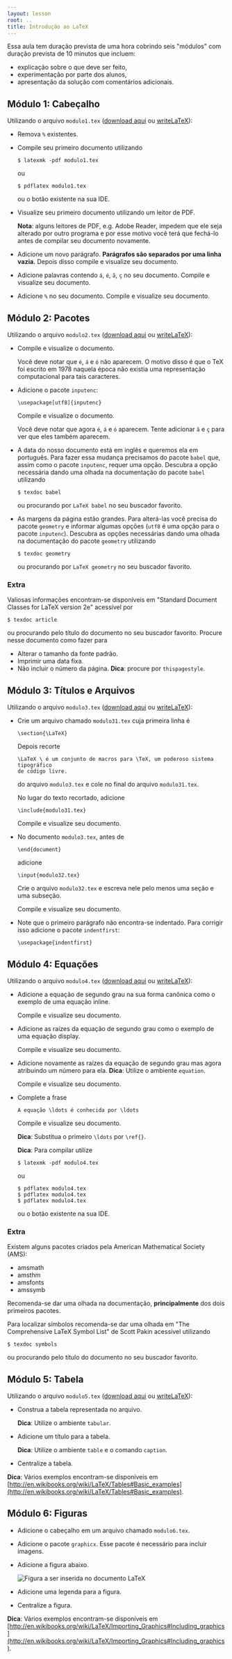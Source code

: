 ```yaml
---
layout: lesson
root: ..
title: Introdução ao LaTeX
---
```

Essa aula tem duração prevista de uma hora cobrindo seis "módulos" com duração
prevista de 10 minutos que incluem:

- explicação sobre o que deve ser feito,
- experimentação por parte dos alunos,
- apresentação da solução com comentários adicionais.

## Módulo 1: Cabeçalho

Utilizando o arquivo `modulo1.tex`
([download aqui](modulo1.tex)
ou [writeLaTeX](https://www.writelatex.com/assignments/159nggpxygd)):

- Remova `%` existentes.
- Compile seu primeiro documento utilizando

  ~~~
  $ latexmk -pdf modulo1.tex
  ~~~

  ou

  ~~~
  $ pdflatex modulo1.tex
  ~~~

  ou o botão existente na sua IDE.
- Visualize seu primeiro documento utilizando um leitor de PDF.

  **Nota**: alguns leitores de PDF, e.g. Adobe Reader, impedem que ele seja
  alterado por outro programa e por esse motivo você terá que fechá-lo antes de
  compilar seu documento novamente.
- Adicione um novo parágrafo. **Parágrafos são separados por uma linha vazia.**
  Depois disso compile e visualize seu documento.
- Adicione palavras contendo `á`, `é`, `ã`, `ç` no seu documento. Compile e
  visualize seu documento.
- Adicione `%` no seu documento. Compile e visualize seu documento.

## Módulo 2: Pacotes

Utilizando o arquivo `modulo2.tex`
([download aqui](modulo2.tex)
ou [writeLaTeX](https://www.writelatex.com/assignments/155kszxdxnp)):

- Compile e visualize o documento.

  Você deve notar que `é`, `á` e `ó` não aparecem. O motivo disso é que o TeX
  foi escrito em 1978 naquela época não existia uma representação computacional
  para tais caracteres.
- Adicione o pacote `inputenc`:

  ~~~
  \usepackage[utf8]{inputenc}
  ~~~

  Compile e visualize o documento.

  Você deve notar que agora `é`, `á` e `ó` aparecem. Tente adicionar `ã` e `ç`
  para ver que eles também aparecem.
- A data do nosso documento está em inglês e queremos ela em português. Para
  fazer essa mudança precisamos do pacote `babel` que, assim como o pacote
  `inputenc`, requer uma opção. Descubra a opção necessária dando uma olhada na
  documentação do pacote `babel` utilizando

  ~~~
  $ texdoc babel
  ~~~

  ou procurando por `LaTeX babel` no seu buscador favorito.
- As margens da página estão grandes. Para alterá-las você precisa do pacote
  `geometry` e informar algumas opções (`utf8` é uma opção para o pacote
  `inputenc`). Descubra as opções necessárias dando uma olhada na documentação
  do pacote `geometry` utilizando

  ~~~
  $ texdoc geometry
  ~~~

  ou procurando por `LaTeX geometry` no seu buscador favorito.

### Extra

Valiosas informações encontram-se disponíveis em "Standard Document Classes for
LaTeX version 2e" acessível por

~~~
$ texdoc article
~~~

ou procurando pelo título do documento no seu buscador favorito. Procure nesse
documento como fazer para

- Alterar o tamanho da fonte padrão.
- Imprimir uma data fixa.
- Não incluir o número da página. **Dica**: procure por `thispagestyle`.

## Módulo 3: Títulos e Arquivos

Utilizando o arquivo `modulo3.tex`
([download aqui](modulo3.tex)
ou [writeLaTeX](https://www.writelatex.com/assignments/158bvwxrfzp)):

- Crie um arquivo chamado `modulo31.tex` cuja primeira linha é

  ~~~
  \section{\LaTeX}
  ~~~

  Depois recorte

  ~~~
  \LaTeX \ é um conjunto de macros para \TeX, um poderoso sistema tipográfico
  de código livre.
  ~~~

  do arquivo `modulo3.tex` e cole no final do arquivo `modulo31.tex`.

  No lugar do texto recortado, adicione

  ~~~
  \include{modulo31.tex}
  ~~~

  Compile e visualize seu documento.
- No documento `modulo3.tex`, antes de

  ~~~
  \end{document}
  ~~~

  adicione

  ~~~
  \input{modulo32.tex}
  ~~~

  Crie o arquivo `modulo32.tex` e escreva nele pelo menos uma seção e uma
  subseção.

  Compile e visualize seu documento.

- Note que o primeiro parágrafo não encontra-se indentado. Para corrigir isso
  adicione o pacote `indentfirst`:

  ~~~
  \usepackage{indentfirst}
  ~~~

## Módulo 4: Equações

Utilizando o arquivo `modulo4.tex`
([download aqui](modulo4.tex)
ou [writeLaTeX](https://www.writelatex.com/assignments/157tvrvtktr)):

- Adicione a equação de segundo grau na sua forma canônica como o exemplo de uma
  equação inline.

  Compile e visualize seu documento.
- Adicione as raízes da equação de segundo grau como o exemplo de uma equação
  display.

  Compile e visualize seu documento.
- Adicione novamente as raízes da equação de segundo grau mas agora atribuindo
  um número para ela. **Dica**: Utilize o ambiente `equation`.

  Compile e visualize seu documento.
- Complete a frase

  ~~~
  A equação \ldots é conhecida por \ldots
  ~~~

  Compile e visualize seu documento.

  **Dica**: Substitua o primeiro `\ldots` por `\ref{}`.

  **Dica**: Para compilar utilize

  ~~~
  $ latexmk -pdf modulo4.tex
  ~~~

  ou

  ~~~
  $ pdflatex modulo4.tex
  $ pdflatex modulo4.tex
  $ pdflatex modulo4.tex
  ~~~

  ou o botão existente na sua IDE.

### Extra

Existem alguns pacotes criados pela American Mathematical Society (AMS):

- amsmath
- amsthm
- amsfonts
- amssymb

Recomenda-se dar uma olhada na documentação, **principalmente** dos dois
primeiros pacotes.

Para localizar símbolos recomenda-se dar uma olhada em "The Comprehensive LaTeX
Symbol List" de Scott Pakin acessível utilizando

~~~
$ texdoc symbols
~~~

ou procurando pelo título do documento no seu buscador favorito.

## Módulo 5: Tabela

Utilizando o arquivo `modulo5.tex`
([download aqui](modulo5.tex)
ou [writeLaTeX](https://www.writelatex.com/assignments/167fndwnxbd)):

- Construa a tabela representada no arquivo.

  **Dica**: Utilize o ambiente `tabular`.
- Adicione um título para a tabela.

  **Dica**: Utilize o ambiente `table` e o comando `caption`.
- Centralize a tabela.

**Dica**: Vários exemplos encontram-se disponíveis em
[http://en.wikibooks.org/wiki/LaTeX/Tables#Basic_examples](http://en.wikibooks.org/wiki/LaTeX/Tables#Basic_examples).

## Módulo 6: Figuras

- Adicione o cabeçalho em um arquivo chamado `modulo6.tex`.
- Adicione o pacote `graphicx`.  Esse pacote é necessário para incluir imagens.
- Adicione a figura abaixo.

  <img src="chick.png" alt="Figura a ser inserida no documento LaTeX">
- Adicione uma legenda para a figura.
- Centralize a figura.

**Dica**: Vários exemplos encontram-se disponíveis em
[http://en.wikibooks.org/wiki/LaTeX/Importing_Graphics#Including_graphics](http://en.wikibooks.org/wiki/LaTeX/Importing_Graphics#Including_graphics).
